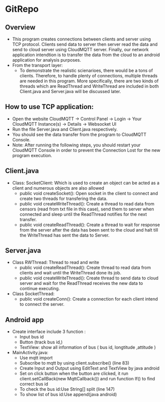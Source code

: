 # GitRepo
## Overview
- This program creates connections between clients and server using TCP protocol. Clients send data to server then server read the data and send to cloud server using CloudMQTT server. Finally, our network application intendtion is to transfer the data from the cloud to an android application for analysis purposes.
- From the transport layer:
	+ To demonstrate the realistic scienarioes, there would be a tons of clients. Therefore, to handle plenty of connections, multiple threads are needed in this program. More specifically, there are two kinds of threads which are ReadThread and WriteThread are included in both Client.java and Server.java will be discussed later.
## How to use TCP application:
- Open the website CloudMQTT -> Control Panel -> Login -> Your CloudMQTT Instance(s) -> Details -> Websocket UI
- Run the file Server.java and Client.java respectively.
- You should see the data transfer from the program to CloudMQTT Console.
- Note: After running the following steps, you should restart your CloudMQTT Console in order to prevent the Connection Lost for the new program execution. 
## Client.java
- Class: SocketClient: Which is used to create an object can be acted as a client and numerous objects are also allowed
	+ public void createSocket(): Open socket in the client to connect and create two threads for transfering the data.
	+ public void createWriteThread(): Create a thread to read data from censors (read from txt file in this case), send them to server when connected and sleep until the ReadThread notifies for the next transfer.
	+ public void createReadThread(): Create a thread to wait for response from the server after the data has been sent to the cloud and halt till the WriteThread has sent the data to Server.
## Server.java
- Class RWThread: Thread to read and write
	+ public void createReadThread(): Create thread to read data from clients and wait until the WriteThread done its job.
	+ public void createWriteThread(): Create thread to send data to cloud server and wait for the ReadThread receives the new data to continue executing.
- Class SocketThread:
	+ public void createConn(): Create a connection for each client intend to connect the server.
## Android app
- Create interface include 3 function :
	+ Input bus id
	+ Button (track bus id,)
	+ TextView: show all information of bus ( bus id, longtitude ,attitude )
- MainActivity.java:
	+ Use mqtt import
	+ Subscribe to mqtt by using client.subscribe() (line 83)
	+ Create Input and Output using EditText and TextView by java android 
	+ Set on click button when the button are clicked, it run client.setCallBack(new MqttCallback()) and run function If() to find correct bus id  
	+ To check the bus id:Use String[] split (line 147) 
	+ To show list of bus id:Use append(java android) 
